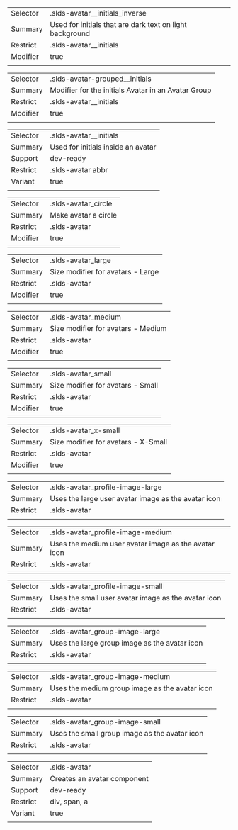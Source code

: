 
|  |  |
|-------|-------|
| Selector | .slds-avatar__initials_inverse |
| Summary | Used for initials that are dark text on light background |
| Restrict | .slds-avatar__initials |
| Modifier | true |
|  |  |


|  |  |
|-------|-------|
| Selector | .slds-avatar-grouped__initials |
| Summary | Modifier for the initials Avatar in an Avatar Group |
| Restrict | .slds-avatar__initials |
| Modifier | true |
|  |  |


|  |  |
|-------|-------|
| Selector | .slds-avatar__initials |
| Summary | Used for initials inside an avatar |
| Support | dev-ready |
| Restrict | .slds-avatar abbr |
| Variant | true |
|  |  |


|  |  |
|-------|-------|
| Selector | .slds-avatar_circle |
| Summary | Make avatar a circle |
| Restrict | .slds-avatar |
| Modifier | true |
|  |  |


|  |  |
|-------|-------|
| Selector | .slds-avatar_large |
| Summary | Size modifier for avatars - Large |
| Restrict | .slds-avatar |
| Modifier | true |
|  |  |


|  |  |
|-------|-------|
| Selector | .slds-avatar_medium |
| Summary | Size modifier for avatars - Medium |
| Restrict | .slds-avatar |
| Modifier | true |
|  |  |


|  |  |
|-------|-------|
| Selector | .slds-avatar_small |
| Summary | Size modifier for avatars - Small |
| Restrict | .slds-avatar |
| Modifier | true |
|  |  |


|  |  |
|-------|-------|
| Selector | .slds-avatar_x-small |
| Summary | Size modifier for avatars - X-Small |
| Restrict | .slds-avatar |
| Modifier | true |
|  |  |


|  |  |
|-------|-------|
| Selector | .slds-avatar_profile-image-large |
| Summary | Uses the large user avatar image as the avatar icon |
| Restrict | .slds-avatar |
|  |  |


|  |  |
|-------|-------|
| Selector | .slds-avatar_profile-image-medium |
| Summary | Uses the medium user avatar image as the avatar icon |
| Restrict | .slds-avatar |
|  |  |


|  |  |
|-------|-------|
| Selector | .slds-avatar_profile-image-small |
| Summary | Uses the small user avatar image as the avatar icon |
| Restrict | .slds-avatar |
|  |  |


|  |  |
|-------|-------|
| Selector | .slds-avatar_group-image-large |
| Summary | Uses the large group image as the avatar icon |
| Restrict | .slds-avatar |
|  |  |


|  |  |
|-------|-------|
| Selector | .slds-avatar_group-image-medium |
| Summary | Uses the medium group image as the avatar icon |
| Restrict | .slds-avatar |
|  |  |


|  |  |
|-------|-------|
| Selector | .slds-avatar_group-image-small |
| Summary | Uses the small group image as the avatar icon |
| Restrict | .slds-avatar |
|  |  |


|  |  |
|-------|-------|
| Selector | .slds-avatar |
| Summary | Creates an avatar component |
| Support | dev-ready |
| Restrict | div, span, a |
| Variant | true |
|  |  |

